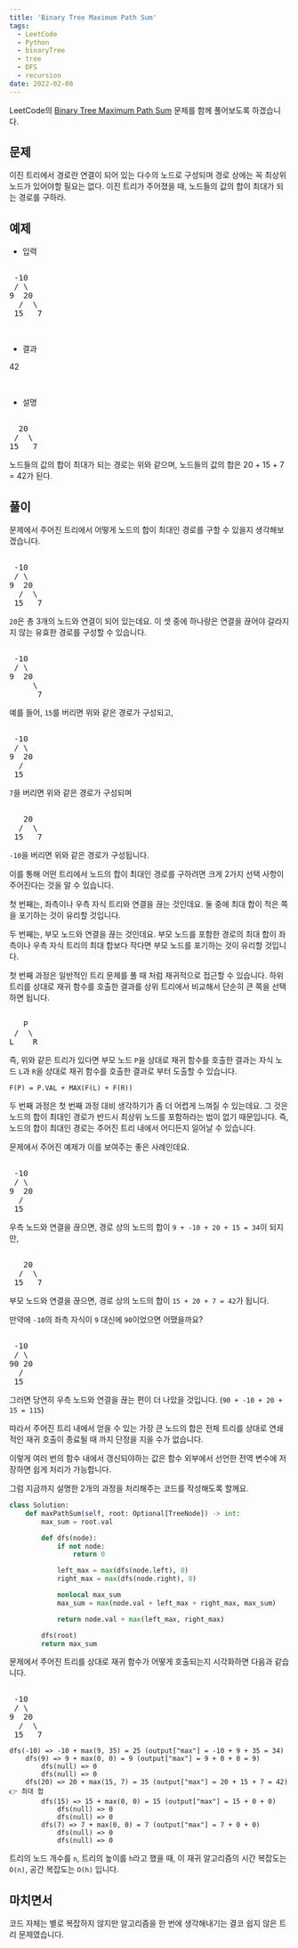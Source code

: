 ```yaml
---
title: 'Binary Tree Maximum Path Sum'
tags:
  - LeetCode
  - Python
  - binaryTree
  - tree
  - DFS
  - recursion
date: 2022-02-08
---
```


LeetCode의 [Binary Tree Maximum Path Sum](https://leetcode.com/problems/binary-tree-maximum-path-sum/) 문제를 함께 풀어보도록 하겠습니다.

## 문제

이진 트리에서 경로란 연결이 되어 있는 다수의 노드로 구성되며 경로 상에는 꼭 최상위 노드가 있어야할 필요는 없다.
이진 트리가 주어졌을 때, 노드들의 값의 합이 최대가 되는 경로를 구하라.

## 예제

- 입력

<pre>
&nbsp;
 -10
 / \
9  20
  /  \
 15   7
</pre>

<br/>

- 결과

42

<br/>

- 설명

<pre>
&nbsp;
  20
 /  \
15   7
</pre>

노드들의 값의 합이 최대가 되는 경로는 위와 같으며, 노드들의 값의 합은 20 + 15 + 7 = 42가 된다.

## 풀이

문제에서 주어진 트리에서 어떻게 노드의 합이 최대인 경로를 구할 수 있을지 생각해보겠습니다.

<pre>
&nbsp;
 -10
 / \
9  20
  /  \
 15   7
</pre>

`20`은 총 3개의 노드와 연결이 되어 있는데요.
이 셋 중에 하나랑은 연결을 끊어야 갈라지지 않는 유효한 경로를 구성할 수 있습니다.

<pre>
&nbsp;
 -10
 / \
9  20
     \
      7
</pre>

예를 들어, `15`를 버리면 위와 같은 경로가 구성되고,

<pre>
&nbsp;
 -10
 / \
9  20
  /  
 15   
</pre>

`7`을 버리면 위와 같은 경로가 구성되며

<pre>
&nbsp;
   20
  /  \
 15   7
</pre>

`-10`을 버리면 위와 같은 경로가 구성됩니다.

이를 통해 어떤 트리에서 노드의 합이 최대인 경로를 구하려면 크게 2가지 선택 사항이 주어진다는 것을 알 수 있습니다.

첫 번째는, 좌측이나 우측 자식 트리와 연결을 끊는 것인데요. 둘 중에 최대 합이 적은 쪽을 포기하는 것이 유리할 것입니다.

두 번째는, 부모 노드와 연결을 끊는 것인데요. 부모 노드를 포함한 경로의 최대 합이 좌측이나 우측 자식 트리의 최대 합보다 작다면 부모 노드를 포기하는 것이 유리할 것입니다.

첫 번째 과정은 일반적인 트리 문제를 풀 때 처럼 재귀적으로 접근할 수 있습니다.
하위 트리를 상대로 재귀 함수를 호출한 결과를 상위 트리에서 비교해서 단순히 큰 쪽을 선택하면 됩니다.

<pre>
&nbsp;
   P
 /  \
L    R
</pre>

즉, 위와 같은 트리가 있다면 부모 노드 `P`을 상대로 재귀 함수를 호출한 결과는 자식 노드 `L`과 `R`을 상대로 재귀 함수를 호출한 결과로 부터 도출할 수 있습니다.

```
F(P) = P.VAL + MAX(F(L) + F(R))
```

두 번째 과정은 첫 번째 과정 대비 생각하기가 좀 더 어렵게 느껴질 수 있는데요.
그 것은 노드의 합이 최대인 경로가 반드시 최상위 노드를 포함하라는 법이 없기 때문입니다.
즉, 노드의 합이 최대인 경로는 주어진 트리 내에서 어디든지 일어날 수 있습니다.

문제에서 주어진 예제가 이를 보여주는 좋은 사례인데요.

<pre>
&nbsp;
 -10
 / \
9  20
  /  
 15   
</pre>

우측 노드와 연결을 끊으면, 경로 상의 노드의 합이 `9 + -10 + 20 + 15 = 34`이 되지만,

<pre>
&nbsp;
   20
  /  \
 15   7
</pre>

부모 노드와 연결을 끊으면, 경로 상의 노드의 합이 `15 + 20 + 7 = 42`가 됩니다.

만약에 `-10`의 좌측 자식이 `9` 대신에 `90`이었으면 어땠을까요?

<pre>
&nbsp;
 -10
 / \
90 20
  /  
 15   
</pre>

그러면 당연히 우측 노드와 연결을 끊는 편이 더 나았을 것입니다. (`90 + -10 + 20 + 15 = 115`)

따라서 주어진 트리 내에서 얻을 수 있는 가장 큰 노드의 합은 전체 트리를 상대로 연쇄적인 재귀 호출이 종료될 때 까지 단정을 지을 수가 없습니다.

이렇게 여러 번의 함수 내에서 갱신되야하는 값은 함수 외부에서 선언한 전역 변수에 저장하면 쉽게 처리가 가능합니다.

그럼 지금까지 설명한 2개의 과정을 처리해주는 코드를 작성해도록 할께요.

```py
class Solution:
    def maxPathSum(self, root: Optional[TreeNode]) -> int:
        max_sum = root.val

        def dfs(node):
            if not node:
                return 0

            left_max = max(dfs(node.left), 0)
            right_max = max(dfs(node.right), 0)

            nonlocal max_sum
            max_sum = max(node.val + left_max + right_max, max_sum)

            return node.val + max(left_max, right_max)

        dfs(root)
        return max_sum
```

문제에서 주어진 트리를 상대로 재귀 함수가 어떻게 호출되는지 시각화하면 다음과 같습니다.

<pre>
&nbsp;
 -10
 / \
9  20
  /  \
 15   7
</pre>

```
dfs(-10) => -10 + max(9, 35) = 25 (output["max"] = -10 + 9 + 35 = 34)
    dfs(9) => 9 + max(0, 0) = 9 (output["max"] = 9 + 0 + 0 = 9)
        dfs(null) => 0
        dfs(null) => 0
    dfs(20) => 20 + max(15, 7) = 35 (output["max"] = 20 + 15 + 7 = 42) 👉 최대 합
        dfs(15) => 15 + max(0, 0) = 15 (output["max"] = 15 + 0 + 0)
            dfs(null) => 0
            dfs(null) => 0
        dfs(7) => 7 + max(0, 0) = 7 (output["max"] = 7 + 0 + 0)
            dfs(null) => 0
            dfs(null) => 0
```

트리의 노드 개수를 `n`, 트리의 높이를 `h`라고 했을 때, 이 재귀 알고리즘의 시간 복잡도는 `O(n)`, 공간 복잡도는 `O(h)` 입니다.

## 마치면서

코드 자체는 별로 복잡하지 않지만 알고리즘을 한 번에 생각해내기는 결코 쉽지 않은 트리 문제였습니다.
